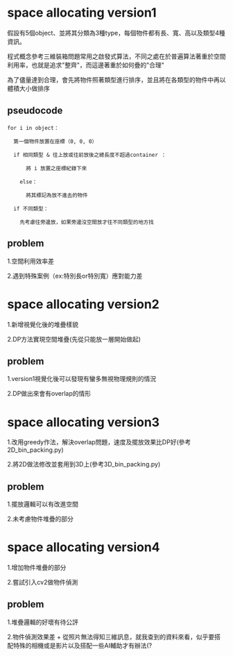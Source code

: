 # space allocating version1

假設有5個object、並將其分類為3種type，每個物件都有長、寬、高以及類型4種資訊。

程式概念參考三維裝箱問題常用之啟發式算法，不同之處在於普遍算法著重於空間利用率，也就是追求"整齊"，而這邊著重於如何疊的"合理"

為了儘量達到合理，會先將物件照著類型進行排序，並且將在各類型的物件中再以體積大小做排序

## pseudocode

    for i in object：
    
      第一個物件放置在座標（0, 0, 0）
      
      if 相同類型 & 往上放或往前放後之總長度不超過container ：
        
          將 i 放置之座標紀錄下來
          
        else：
        
          將其標記為放不進去的物件
          
      if 不同類型：
      
        先考慮往旁邊放，如果旁邊沒空間放才往不同類型的地方找


## problem

1.空間利用效率差

2.遇到特殊案例（ex:特別長or特別寬）應對能力差

# space allocating version2
1.新增視覺化後的堆疊樣貌

2.DP方法實現空間堆疊(先從只能放一層開始做起)

## problem
1.version1視覺化後可以發現有蠻多無視物理規則的情況

2.DP做出來會有overlap的情形


# space allocating version3
1.改用greedy作法，解決overlap問題，速度及擺放效果比DP好(參考2D_bin_packing.py)

2.將2D做法修改並套用到3D上(參考3D_bin_packing.py)

## problem
1.擺放邏輯可以有改進空間

2.未考慮物件堆疊的部分

# space allocating version4
1.增加物件堆疊的部分

2.嘗試引入cv2做物件偵測

## problem
1.堆疊邏輯的好壞有待公評

2.物件偵測效果差 + 從照片無法得知三維訊息，就我查到的資料來看，似乎要搭配特殊的相機或是影片以及搭配一些AI輔助才有辦法(?
